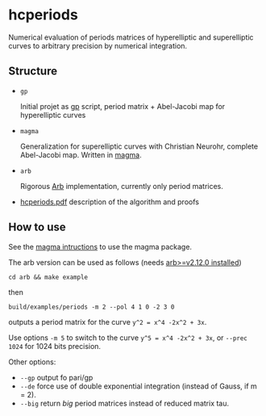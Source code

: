 # hcperiods

Numerical evaluation of periods matrices of hyperelliptic and
superelliptic curves to arbitrary precision by numerical integration.

## Structure

- `gp`

  Initial projet as [gp](https://pari.math.u-bordeaux.fr) script,
  period matrix + Abel-Jacobi map for hyperelliptic curves

- `magma`

  Generalization for superelliptic curves with Christian Neurohr,
  complete Abel-Jacobi map. Written in [magma](http://magma.maths.usyd.edu.au/magma/).

- `arb`

  Rigorous [Arb](http://arblib.org/index.html) implementation,
  currently only period matrices.

- [hcperiods.pdf](hcperiods.pdf) description of the algorithm and proofs

## How to use

See the [magma intructions](magma/README.md) to use the magma package.

The arb version can be used as follows
(needs [arb>=v2.12.0 installed](http://arblib.org/setup.html))
```
cd arb && make example
```
then
```
build/examples/periods -m 2 --pol 4 1 0 -2 3 0
```
outputs a period matrix for the curve `y^2 = x^4 -2x^2 + 3x`.

Use options `-m 5` to switch to the curve `y^5 = x^4 -2x^2 + 3x`,
or `--prec 1024` for 1024 bits precision.

Other options:
- `--gp` output fo pari/gp
- `--de` force use of double exponential integration (instead of Gauss, if m = 2).
- `--big` return *big* period matrices instead of reduced matrix tau.
